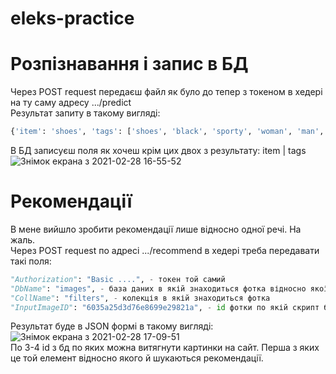 # eleks-practice

# Розпізнавання і запис в БД

Через POST request передаєш файл як було до тепер з токеном в хедері на ту саму адресу .../predict </br>Результат запиту в такому вигляді:

```bash
{'item': 'shoes', 'tags': ['shoes', 'black', 'sporty', 'woman', 'man', 'casual']}

```
В БД записуєш поля як хочеш крім цих двох з результату: item | tags </br>![Знімок екрана з 2021-02-28 16-55-52](https://user-images.githubusercontent.com/34244223/109422863-e916f680-79e5-11eb-9539-897578e77902.png)

# Рекомендації
В мене вийшло зробити рекомендації лише відносно одної речі. На жаль.</br>
Через POST request по адресі .../recommend в хедері треба передавати такі поля: </br>

```python 
"Authorization": "Basic ....", - токен той самий
"DbName": "images", - база даних в якій знаходиться фотка відносно якої буде рекомендація
"CollName": "filters", - колекція в якій знаходиться фотка
"InputImageID": "6035a25d3d76e8699e29821a", - id фотки по якій скрипт буде витягати дані
```

Результат буде в JSON формі в такому вигляді:</br> ![Знімок екрана з 2021-02-28 17-09-51](https://user-images.githubusercontent.com/34244223/109423379-d00f4500-79e7-11eb-9ae7-40a6339cb5fc.png)</br>
По 3-4 id з бд по яких можна витягнути картинки на сайт. Перша з яких це той елемент відносно якого й шукаються рекомендації.
